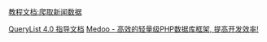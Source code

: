 [教程文档:爬取新闻数据](http://f61be319.wiz03.com/share/s/3S6-cp1BIQ952yXKyj02PIM41oKNHP06cAdJ2X1pMU0cJqAX)

[QueryList 4.0 指导文档](http://www.querylist.cc/)
[Medoo - 高效的轻量级PHP数据库框架, 提高开发效率!](http://medoo.lvtao.net/1.2/doc.php)